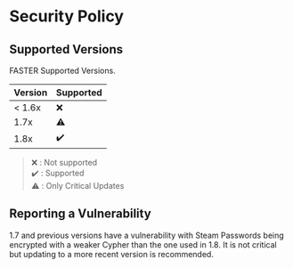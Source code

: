 # Security Policy

## Supported Versions

FASTER Supported Versions.

| Version | Supported          |
| ------- | ------------------ |
| < 1.6x  | :x:                |
| 1.7x    | :warning:          |
| 1.8x    | :heavy_check_mark: |

> :x:  : Not supported  
> :heavy_check_mark: : Supported  
> :warning:  : Only Critical Updates   


## Reporting a Vulnerability

1.7 and previous versions have a vulnerability with Steam Passwords being encrypted with a weaker Cypher than the one used in 1.8. 
It is not critical but updating to a more recent version is recommended.